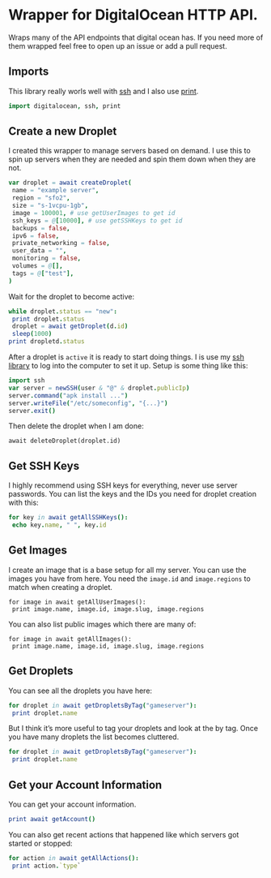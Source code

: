 # Wrapper for DigitalOcean HTTP API.

Wraps many of the API endpoints that digital ocean has. If you need more of them wrapped feel free to open up an issue or add a pull request.


## Imports
This library really worls well with [ssh](https://github.com/treeform/ssh) and I also use [print](https://github.com/treeform/print).

```nim
import digitalocean, ssh, print
```

## Create a new Droplet

I created this wrapper to manage servers based on demand.
I use this to spin up servers when they are needed and spin them down
when they are not.

```nim
var droplet = await createDroplet(
 name = "example server",
 region = "sfo2",
 size = "s-1vcpu-1gb",
 image = 100001, # use getUserImages to get id
 ssh_keys = @[10000], # use getSSHKeys to get id
 backups = false,
 ipv6 = false,
 private_networking = false,
 user_data = "",
 monitoring = false,
 volumes = @[],
 tags = @["test"],
)
```

Wait for the droplet to become active:

```nim
while droplet.status == "new":
 print droplet.status
 droplet = await getDroplet(d.id)
 sleep(1000)
print dropletd.status
```

After a droplet is `active` it is ready to start doing things.
I is use my [ssh library](https://github.com/treeform/ssh) to log into the computer to set it up. Setup is some thing like this:

```nim
import ssh
var server = newSSH(user & "@" & droplet.publicIp)
server.command("apk install ...")
server.writeFile("/etc/someconfig", "{...}")
server.exit()
```

Then delete the droplet when I am done:

```
await deleteDroplet(droplet.id)
```

## Get SSH Keys

I highly recommend using SSH keys for everything, never use server passwords. You can list the keys and the IDs you need for droplet creation with this:

```nim
for key in await getAllSSHKeys():
 echo key.name, " ", key.id
```

## Get Images

I create an image that is a base setup for all my server. You can use the images you have from here. You need the `image.id` and `image.regions` to match when creating a droplet.

```
for image in await getAllUserImages():
 print image.name, image.id, image.slug, image.regions
```

You can also list public images which there are many of:

```
for image in await getAllImages():
 print image.name, image.id, image.slug, image.regions
```

## Get Droplets

You can see all the droplets you have here:

```nim
for droplet in await getDropletsByTag("gameserver"):
 print droplet.name
```

But I think it’s more useful to tag your droplets and look at the by tag. Once you have many droplets the list becomes cluttered.

```nim
for droplet in await getDropletsByTag("gameserver"):
 print droplet.name
```

## Get your Account Information

You can get your account information.

```nim
print await getAccount()
```

You can also get recent actions that happened like which servers got started or stopped:

```nim
for action in await getAllActions():
 print action.`type`
```




